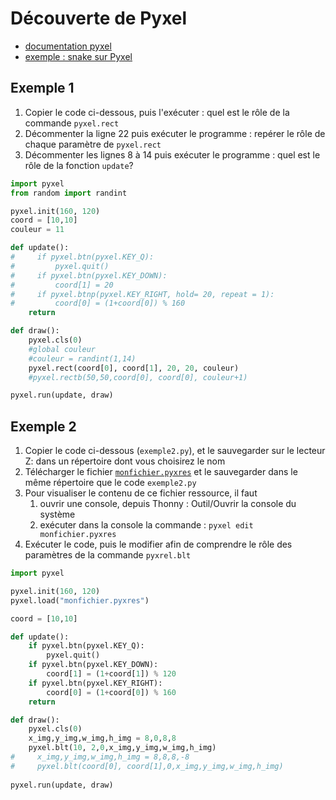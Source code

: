 # Découverte de Pyxel
* [documentation pyxel](https://github.com/kitao/pyxel/blob/main/docs/README.fr.md#comment-cr%C3%A9er-une-ressource)
* [exemple : snake sur Pyxel](Snake_Pyxel.pdf)


## Exemple 1
1. Copier le code ci-dessous, puis l'exécuter : quel est le rôle de la commande `pyxel.rect` 
2. Décommenter la ligne 22 puis exécuter le programme : repérer le rôle de chaque paramètre de  `pyxel.rect`
3. Décommenter les lignes 8 à 14 puis exécuter le programme : quel est le rôle de la fonction `update`?
```python
import pyxel
from random import randint

pyxel.init(160, 120)
coord = [10,10]
couleur = 11

def update():
#     if pyxel.btn(pyxel.KEY_Q):
#         pyxel.quit()
#     if pyxel.btn(pyxel.KEY_DOWN):
#         coord[1] = 20
#     if pyxel.btnp(pyxel.KEY_RIGHT, hold= 20, repeat = 1):
#         coord[0] = (1+coord[0]) % 160
    return

def draw():
    pyxel.cls(0)
    #global couleur
    #couleur = randint(1,14)
    pyxel.rect(coord[0], coord[1], 20, 20, couleur)
    #pyxel.rectb(50,50,coord[0], coord[0], couleur+1)

pyxel.run(update, draw)

```
## Exemple 2
1. Copier le code ci-dessous (`exemple2.py`), et le sauvegarder sur le lecteur Z: dans un répertoire dont vous choisirez le nom
2. Télécharger le fichier [`monfichier.pyxres`](monfichier.pyxres) et le sauvegarder dans le même répertoire que le code `exemple2.py`
3. Pour visualiser le contenu de ce fichier ressource, il faut
   1. ouvrir une console, depuis Thonny : Outil/Ouvrir la console du système
   2. exécuter dans la console la commande : `pyxel edit monfichier.pyxres`
5. Exécuter le code, puis le modifier afin de comprendre le rôle des paramètres de la commande `pyxrel.blt`
```python
import pyxel

pyxel.init(160, 120)
pyxel.load("monfichier.pyxres")

coord = [10,10]

def update():
    if pyxel.btn(pyxel.KEY_Q):
        pyxel.quit()
    if pyxel.btn(pyxel.KEY_DOWN):
        coord[1] = (1+coord[1]) % 120
    if pyxel.btn(pyxel.KEY_RIGHT):
        coord[0] = (1+coord[0]) % 160
    return

def draw():
    pyxel.cls(0)
    x_img,y_img,w_img,h_img = 8,0,8,8
    pyxel.blt(10, 2,0,x_img,y_img,w_img,h_img)
#     x_img,y_img,w_img,h_img = 8,8,8,-8
#     pyxel.blt(coord[0], coord[1],0,x_img,y_img,w_img,h_img)
    
pyxel.run(update, draw)

```
